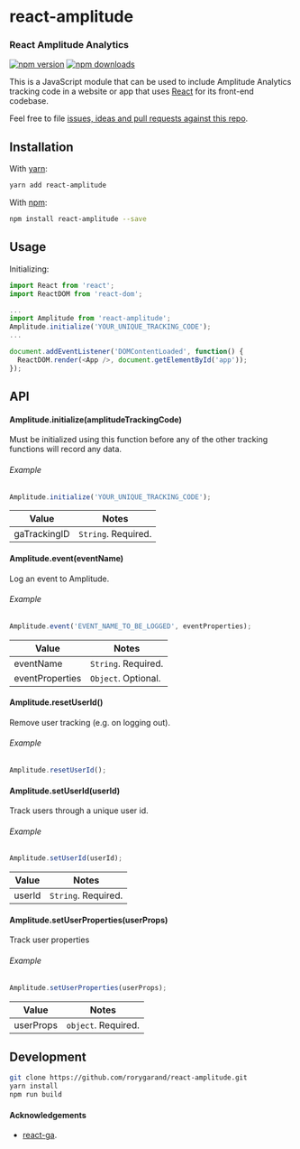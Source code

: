 # react-amplitude
### React Amplitude Analytics

[![npm version](https://img.shields.io/npm/v/react-amplitude.svg?style=flat-square)](https://www.npmjs.com/package/react-amplitude)
[![npm downloads](https://img.shields.io/npm/dm/react-amplitude.svg?style=flat-square)](https://www.npmjs.com/package/react-amplitude)

This is a JavaScript module that can be used to include Amplitude Analytics tracking code in a website or app that uses [React](https://facebook.github.io/react/) for its front-end codebase.

Feel free to file [issues, ideas and pull requests against this repo](https://github.com/react-amplitude/react-amplitude/issues).

## Installation

With [yarn](https://yarnpkg.com/en/docs/getting-started//):
```bash
yarn add react-amplitude
```

With [npm](https://www.npmjs.com/):
```bash
npm install react-amplitude --save
```

## Usage

Initializing:

```js
import React from 'react';
import ReactDOM from 'react-dom';

...
import Amplitude from 'react-amplitude';
Amplitude.initialize('YOUR_UNIQUE_TRACKING_CODE');
...

document.addEventListener('DOMContentLoaded', function() {
  ReactDOM.render(<App />, document.getElementById('app'));
});

```

## API

#### Amplitude.initialize(amplitudeTrackingCode)

Must be initialized using this function before any of the other tracking functions will record any data.

###### Example

```js
Amplitude.initialize('YOUR_UNIQUE_TRACKING_CODE');
```

|Value|Notes|
|------|-----|
|gaTrackingID| `String`. Required.|

#### Amplitude.event(eventName)

Log an event to Amplitude.

###### Example

```js
Amplitude.event('EVENT_NAME_TO_BE_LOGGED', eventProperties);
```

|Value|Notes|
|------|-----|
|eventName| `String`. Required.|
|eventProperties| `Object`. Optional.|

#### Amplitude.resetUserId()

Remove user tracking (e.g. on logging out).

###### Example

```js
Amplitude.resetUserId();
```

#### Amplitude.setUserId(userId)

Track users through a unique user id.

###### Example

```js
Amplitude.setUserId(userId);
```

|Value|Notes|
|------|-----|
|userId| `String`. Required.|

#### Amplitude.setUserProperties(userProps)

Track user properties

###### Example

```js
Amplitude.setUserProperties(userProps);
```

|Value|Notes|
|------|-----|
|userProps| `object`. Required.|


## Development

```bash
git clone https://github.com/rorygarand/react-amplitude.git
yarn install
npm run build
```

#### Acknowledgements

* [react-ga](https://github.com/react-ga/react-ga).
